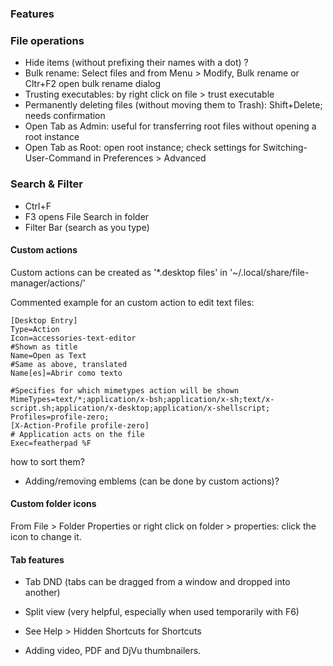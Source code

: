 ### Features


### File operations

* Hide items (without prefixing their names with a dot) ?
* Bulk rename: Select files and from Menu > Modify, Bulk rename or Cltr+F2 open bulk rename dialog
* Trusting executables: by right click on file > trust executable
* Permanently deleting files (without moving them to Trash): Shift+Delete; needs confirmation
* Open Tab as Admin: useful for transferring root files without opening a root instance
* Open Tab as Root: open root instance; check settings for Switching-User-Command in Preferences > Advanced


### Search & Filter

* Ctrl+F
* F3 opens File Search in folder
* Filter Bar (search as you type)
 

#### Custom actions

Custom actions can be created as '*.desktop files' in '~/.local/share/file-manager/actions/'

Commented example for an custom action to edit text files:

```
[Desktop Entry]
Type=Action
Icon=accessories-text-editor
#Shown as title
Name=Open as Text
#Same as above, translated
Name[es]=Abrir como texto 

#Specifies for which mimetypes action will be shown
MimeTypes=text/*;application/x-bsh;application/x-sh;text/x-script.sh;application/x-desktop;application/x-shellscript;
Profiles=profile-zero;
[X-Action-Profile profile-zero]
# Application acts on the file
Exec=featherpad %F

```

how to sort them?

* Adding/removing emblems (can be done by custom actions)?

#### Custom folder icons

From File > Folder Properties or right click on folder > properties: click the icon to change it.

#### Tab features

* Tab DND (tabs can be dragged from a window and dropped into another)
* Split view (very helpful, especially when used temporarily with F6)
* See Help > Hidden Shortcuts for Shortcuts


* Adding video, PDF and DjVu thumbnailers.


